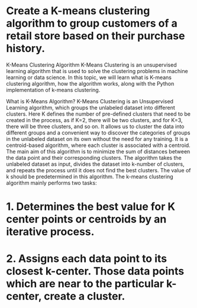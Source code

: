 # Create a K-means clustering algorithm to group customers of a retail store based on their purchase history.

K-Means Clustering Algorithm
K-Means Clustering is an unsupervised learning algorithm that is used to solve the clustering problems in machine learning or data science. In this topic, we will learn what is K-means clustering algorithm, how the algorithm works, along with the Python implementation of k-means clustering.

What is K-Means Algorithm?
K-Means Clustering is an Unsupervised Learning algorithm, which groups the unlabeled dataset into different clusters. Here K defines the number of pre-defined clusters that need to be created in the process, as if K=2, there will be two clusters, and for K=3, there will be three clusters, and so on.
It allows us to cluster the data into different groups and a convenient way to discover the categories of groups in the unlabeled dataset on its own without the need for any training.
It is a centroid-based algorithm, where each cluster is associated with a centroid. The main aim of this algorithm is to minimize the sum of distances between the data point and their corresponding clusters.
The algorithm takes the unlabeled dataset as input, divides the dataset into k-number of clusters, and repeats the process until it does not find the best clusters. The value of k should be predetermined in this algorithm.
The k-means clustering algorithm mainly performs two tasks:
# 1. Determines the best value for K center points or centroids by an iterative process.
# 2. Assigns each data point to its closest k-center. Those data points which are near to the particular k-center, create a cluster.
